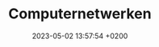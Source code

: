 ---
layout: post
title:  "Computernetwerken"
date:   2023-05-02 13:57:54 +0200
categories: jekyll update
---